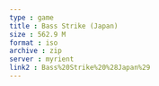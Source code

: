 ```yaml
---
type : game
title : Bass Strike (Japan)
size : 562.9 M
format : iso
archive : zip
server : myrient
link2 : Bass%20Strike%20%28Japan%29
---
```

